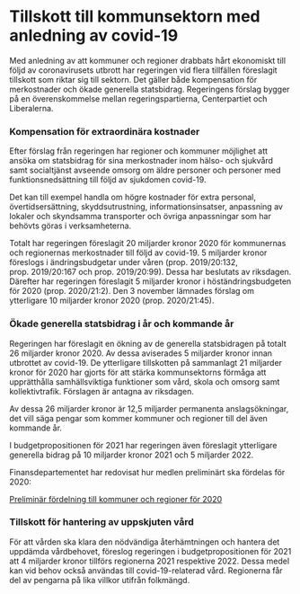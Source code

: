 # Tillskott till kommunsektorn med anledning av covid-19

Med anledning av att kommuner och regioner drabbats hårt ekonomiskt till följd av coronavirusets utbrott har regeringen vid flera tillfällen föreslagit tillskott som riktar sig till sektorn. Det gäller både kompensation för merkostnader och ökade generella statsbidrag. Regeringens förslag bygger på en överenskommelse mellan regeringspartierna, Centerpartiet och Liberalerna.

### Kompensation för extraordinära kostnader

Efter förslag från regeringen har regioner och kommuner möjlighet att ansöka om statsbidrag för sina merkostnader inom hälso- och sjukvård samt socialtjänst avseende omsorg om äldre personer och personer med funktionsnedsättning till följd av sjukdomen covid-19.

Det kan till exempel handla om högre kostnader för extra personal, övertidsersättning, skyddsutrustning, informationsinsatser, anpassning av lokaler och skyndsamma transporter och övriga anpassningar som har behövts göras i verksamheterna.

Totalt har regeringen föreslagit 20 miljarder kronor 2020 för kommunernas och regionernas merkostnader till följd av covid-19. 5 miljarder kronor föreslogs i ändringsbudgetar under våren (prop. 2019/20:132, prop. 2019/20:167 och prop. 2019/20:99). Dessa har beslutats av riksdagen. Därefter har regeringen föreslagit 5 miljarder kronor i höständringsbudgeten för 2020 (prop. 2020/21:2). Den 3 november lämnades förslag om ytterligare 10 miljarder kronor 2020 (prop. 2020/21:45).

### Ökade generella statsbidrag i år och kommande år

Regeringen har föreslagit en ökning av de generella statsbidragen på totalt 26 miljarder kronor 2020. Av dessa aviserades 5 miljarder kronor innan utbrottet av covid-19. De ytterligare tillskotten på sammanlagt 21 miljarder kronor för 2020 har gjorts för att stärka kommunsektorns förmåga att upprätthålla samhällsviktiga funktioner som vård, skola och omsorg samt kollektivtrafik. Förslagen är antagna av riksdagen.

Av dessa 26 miljarder kronor är 12,5 miljarder permanenta anslagsökningar, det vill säga pengar som kommer kommuner och regioner till del även kommande år.

I budgetpropositionen för 2021 har regeringen även föreslagit ytterligare generella bidrag på 10 miljarder kronor 2021 och 5 miljarder 2022.

Finansdepartementet har redovisat hur medlen preliminärt ska fördelas för 2020:

[Preliminär fördelning till kommuner och regioner för 2020](/artiklar/2020/05/preliminar-fordelning-av-tillskott-till-kommuner-och-regioner-for-2020/)

### Tillskott för hantering av uppskjuten vård

För att vården ska klara den nödvändiga återhämtningen och hantera det uppdämda vårdbehovet, föreslog regeringen i budgetpropositionen för 2021 att 4 miljarder kronor tillförs regionerna 2021 respektive 2022. Dessa medel kan vid behov också användas till covid-19-relaterad vård. Regionerna får del av pengarna på lika villkor utifrån folkmängd.
